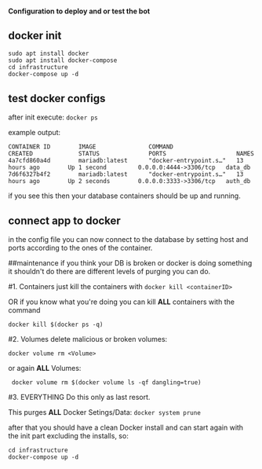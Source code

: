 #### Configuration to deploy and or test the bot

## docker init
```
sudo apt install docker
sudo apt install docker-compose
cd infrastructure
docker-compose up -d
```

## test docker configs
after init execute: ``docker ps``

example output:
```
CONTAINER ID        IMAGE               COMMAND                  CREATED             STATUS              PORTS                    NAMES
4a7cfd860a4d        mariadb:latest      "docker-entrypoint.s…"   13 hours ago        Up 1 second         0.0.0.0:4444->3306/tcp   data_db
7d6f6327b4f2        mariadb:latest      "docker-entrypoint.s…"   13 hours ago        Up 2 seconds        0.0.0.0:3333->3306/tcp   auth_db
```

if you see this then your database containers should be up and running.

## connect app to docker 
in the config file you can now connect to the database by setting host and ports
according to the ones of the container.

##maintenance
 if you think your DB is broken or docker is doing something it shouldn't do
 there are different levels of purging you can do.
 
 #1. Containers
 just kill the containers with ``docker kill <containerID>``
 
 OR if you know what you're doing you can kill **ALL** containers with the command 
 
 ``docker kill $(docker ps -q) `` 
 
 #2. Volumes
 delete malicious or broken volumes:

 ``docker volume rm <Volume>``
 
 or again **ALL** Volumes:
 
 `` docker volume rm $(docker volume ls -qf dangling=true)`` 
 
#3. EVERYTHING
 Do this only as last resort.
 
 This purges **ALL** Docker Setings/Data:  ``docker system prune``

 after that you should have a clean Docker install and can start again with the init part 
 excluding the installs, so:
 
```
cd infrastructure
docker-compose up -d
```